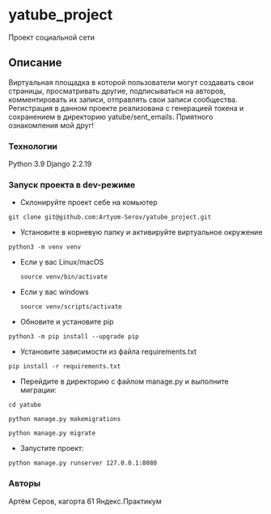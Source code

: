 # yatube_project
Проект социальной сети
## Описание
Виртуальная площадка в которой пользователи могут создавать свои страницы, просматривать другие, подписываться на авторов, комментировать их записи, отправлять свои записи сообщества. 
Регистрация в данном проекте реализована с генерацией токена и сохранением в директорию yatube/sent_emails.
Приятного ознакомления мой друг!
### Технологии
Python 3.9
Django 2.2.19
### Запуск проекта в dev-режиме
- Склонируйте проект себе на комьютер
```
git clone git@github.com:Artyom-Serov/yatube_project.git
``` 
- Установите в корневую папку и активируйте виртуальное окружение
```
python3 -m venv venv
```

* Если у вас Linux/macOS

    ```
    source venv/bin/activate
    ```

* Если у вас windows

    ```
    source venv/scripts/activate
    ```
- Обновите и установите pip
```
python3 -m pip install --upgrade pip
```
- Установите зависимости из файла requirements.txt
```
pip install -r requirements.txt
``` 
- Перейдите в директорию с файлом manage.py и выполните миграции:
```
cd yatube
```
```
python manage.py makemigrations
```
```
python manage.py migrate
```
- Запустите проект:
```
python manage.py runserver 127.0.0.1:8080
```
### Авторы
Артём Серов, кагорта 61 Яндекс.Практикум
